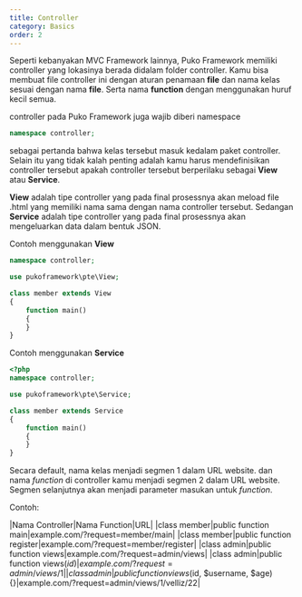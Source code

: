 ```yaml
---
title: Controller
category: Basics
order: 2
---
```



Seperti kebanyakan MVC Framework lainnya, Puko Framework memiliki controller yang lokasinya berada didalam folder controller.
Kamu bisa membuat file controller ini dengan aturan penamaan **file** dan nama kelas sesuai dengan nama **file**. 
Serta nama **function** dengan menggunakan huruf kecil semua.

controller pada Puko Framework juga wajib diberi namespace

```php
namespace controller;
```

sebagai pertanda bahwa kelas tersebut masuk kedalam paket controller.
Selain itu yang tidak kalah penting adalah kamu harus mendefinisikan controller tersebut apakah controller tersebut berperilaku sebagai
**View** atau **Service**. 

**View** adalah tipe controller yang pada final prosessnya akan meload file .html yang memiliki nama sama dengan nama controller tersebut.
Sedangan **Service** adalah tipe controller yang pada final prosessnya akan mengeluarkan data dalam bentuk JSON.

Contoh menggunakan **View**

```php
namespace controller;

use pukoframework\pte\View;

class member extends View
{   
    function main()
    {
    }
}
```

Contoh menggunakan **Service**

```php
<?php
namespace controller;

use pukoframework\pte\Service;

class member extends Service
{   
    function main()
    {
    }
}
```

Secara default, nama kelas menjadi segmen 1 dalam URL website.
dan nama *function* di controller kamu menjadi segmen 2 dalam URL website.
Segmen selanjutnya akan menjadi parameter masukan untuk *function*.

Contoh:

|Nama Controller|Nama Function|URL|
|class member|public function main|example.com/?request=member/main|
|class member|public function register|example.com/?request=member/register|
|class admin|public function views|example.com/?request=admin/views|
|class admin|public function views($id){}|example.com/?request=admin/views/1|
|class admin|public function views($id, $username, $age){}|example.com/?request=admin/views/1/velliz/22|

